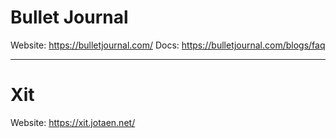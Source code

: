 # Bullet Journal
Website: https://bulletjournal.com/
Docs: https://bulletjournal.com/blogs/faq

---

# Xit
Website: https://xit.jotaen.net/